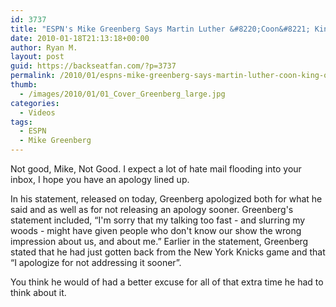 ```yaml
---
id: 3737
title: "ESPN's Mike Greenberg Says Martin Luther &#8220;Coon&#8221; King On Air"
date: 2010-01-18T21:13:18+00:00
author: Ryan M.
layout: post
guid: https://backseatfan.com/?p=3737
permalink: /2010/01/espns-mike-greenberg-says-martin-luther-coon-king-on-air/
thumb:
  - /images/2010/01/01_Cover_Greenberg_large.jpg
categories:
  - Videos
tags:
  - ESPN
  - Mike Greenberg
---
```


<div class="entry">
  <p>
  </p>

  <p>
    Not good, Mike, Not Good. I expect a lot of hate mail flooding into your inbox, I hope you have an apology lined up.
  </p>

  <p>
    In his statement, released on today, Greenberg apologized both for what he said and as well as for not releasing an apology sooner. Greenberg's statement included, &#8220;I'm sorry that my talking too fast - and slurring my woods - might have given people who don't know our show the wrong impression about us, and about me.&#8221; Earlier in the statement, Greenberg stated that he had just gotten back from the New York Knicks game and that &#8220;I apologize for not addressing it sooner&#8221;.
  </p>

  <p>
    You think he would of had a better excuse for all of that extra time he had to think about it.
  </p>
</div>
